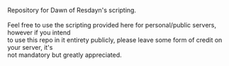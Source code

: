 Repository for Dawn of Resdayn's scripting.<br/><br/>
Feel free to use the scripting provided here for personal/public servers, however if you intend<br/>
to use this repo in it entirety publicly, please leave some form of credit on your server, it's<br/>
not mandatory but greatly appreciated.